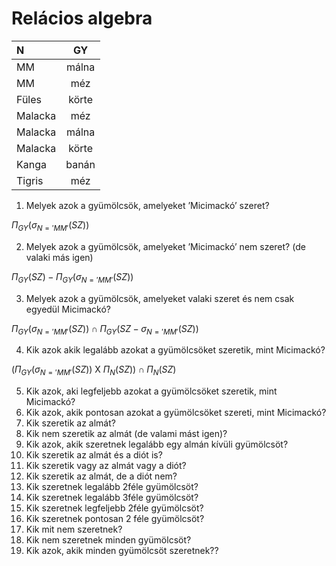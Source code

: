 # Relácios algebra

| N | GY |
| :---- | :----: |
| MM | málna |
| MM | méz |
| Füles | körte |
| Malacka | méz |
| Malacka | málna |
| Malacka | körte |
| Kanga | banán |
| Tigris | méz |

1. Melyek azok a gyümölcsök, amelyeket ’Micimackó’ szeret?

$\Pi_{GY}(\sigma_{N='MM'}(SZ))$

2. Melyek azok a gyümölcsök, amelyeket ’Micimackó’ nem szeret? (de valaki más igen)

$\Pi_{GY}(SZ)-\Pi_{GY}(\sigma_{N='MM'}(SZ))$

3. Melyek azok a gyümölcsök, amelyeket valaki szeret és nem csak egyedül Micimackó?

$\Pi_{GY}(\sigma_{N='MM'}(SZ))\cap\Pi_{GY}(SZ-\sigma_{N='MM'}(SZ))$

4. Kik azok akik legalább azokat a gyümölcsöket szeretik, mint Micimackó?

$(\Pi_{GY}(\sigma_{N='MM'}(SZ))$ X $\Pi_{N}(SZ))\cap\Pi_{N}(SZ)$

5. Kik azok, aki legfeljebb azokat a gyümölcsöket szeretik, mint Micimackó?
6. Kik azok, akik pontosan azokat a gyümölcsöket szereti, mint Micimackó?
7. Kik szeretik az almát?
8. Kik nem szeretik az almát (de valami mást igen)?
9. Kik azok, akik szeretnek legalább egy almán kívüli gyümölcsöt?
10. Kik szeretik az almát és a diót is?
11. Kik szeretik vagy az almát vagy a diót?
12. Kik szeretik az almát, de a diót nem?
13. Kik szeretnek legalább 2féle gyümölcsöt?
14. Kik szeretnek legalább 3féle gyümölcsöt?
15. Kik szeretnek legfeljebb 2féle gyümölcsöt?
16. Kik szeretnek pontosan 2 féle gyümölcsöt?
17. Kik mit nem szeretnek?
18. Kik nem szeretnek minden gyümölcsöt?
19. Kik azok, akik minden gyümölcsöt szeretnek??